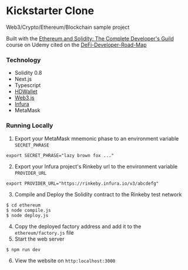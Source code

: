 # Kickstarter Clone
Web3/Crypto/Ethereum/Blockchain sample project

Built with the [Ethereum and Solidity: The Complete Developer's Guild](https://www.udemy.com/ethereum-and-solidity-the-complete-developers-guide/) course on Udemy cited on the [DeFi-Developer-Road-Map](https://github.com/OffcierCia/DeFi-Developer-Road-Map)

### Technology
- Solidity 0.8
- Next.js
- Typescript
- [HDWallet](https://github.com/trufflesuite/truffle-hdwallet-provider)
- [Web3.js](https://github.com/ChainSafe/web3.js)
- [Infura](https://infura.io/)
- MetaMask

### Running Locally
1. Export your MetaMask mnemonic phase to an environment variable `SECRET_PHRASE`
```
export SECRET_PHRASE="lazy brown fox ..."
```
2. Export your Infura project's Rinkeby url to the environment variable `PROVIDER_URL`
```
export PROVIDER_URL="https://rinkeby.infura.io/v3/abcdefg"
```
3. Compile and Deploy the Solidity contract to the Rinkeby test network
```
$ cd ethereum
$ node compile.js
$ node deploy.js
```
4. Copy the deployed factory address and add it to the `ethereum/factory.js` file
5. Start the web server
```
$ npm run dev
```
6. View the website on `http:localhost:3000`
